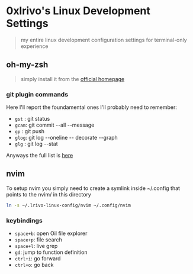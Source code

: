 # 0xlrivo's Linux Development Settings

> my entire linux development configuration settings for terminal-only experience

## oh-my-zsh
> simply install it from the [official homepage](https://ohmyz.sh/)

### git plugin commands
Here I'll report the foundamental ones I'll probably need to remember:
- `gst` : git status
- `gcam`: git commit --all --message
- `gp`  : git push 
- `glog`: git log --oneline -- decorate --graph
- `glg` : git log --stat

Anyways the full list is [here](https://github.com/ohmyzsh/ohmyzsh/tree/master/plugins/git)

## nvim
To setup nvim you simply need to create a symlink inside ~/.config that points to the nvim/ in this directory

```bash
ln -s ~/.lrivo-linux-config/nvim ~/.config/nvim
```

### keybindings
- `space+b`: open Oil file explorer
- `space+p`: file search
- `space+l`: live grep
- `gd`: jump to function definition
- `ctrl+i`: go forward
- `ctrl+o`: go back
